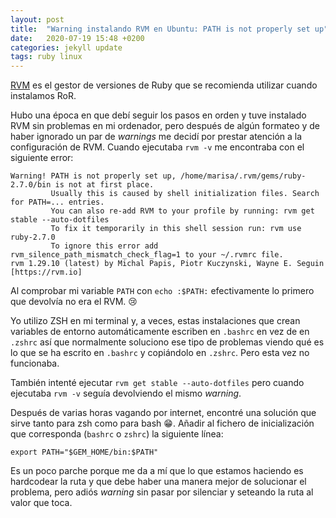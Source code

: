 ```yaml
---
layout: post
title:  "Warning instalando RVM en Ubuntu: PATH is not properly set up"
date:   2020-07-19 15:48 +0200
categories: jekyll update
tags: ruby linux 
---
```


[RVM](https://rvm.io/) es el gestor de versiones de Ruby que se recomienda utilizar cuando instalamos RoR.

Hubo una época en que debí seguir los pasos en orden y tuve instalado RVM sin problemas en mi ordenador, pero después de algún formateo y de haber ignorado un par de _warnings_ me decidí por prestar atención a la configuración de RVM. Cuando ejecutaba `rvm -v` me encontraba con el siguiente error:

```
Warning! PATH is not properly set up, /home/marisa/.rvm/gems/ruby-2.7.0/bin is not at first place.
         Usually this is caused by shell initialization files. Search for PATH=... entries.
         You can also re-add RVM to your profile by running: rvm get stable --auto-dotfiles
         To fix it temporarily in this shell session run: rvm use ruby-2.7.0
         To ignore this error add rvm_silence_path_mismatch_check_flag=1 to your ~/.rvmrc file.
rvm 1.29.10 (latest) by Michal Papis, Piotr Kuczynski, Wayne E. Seguin [https://rvm.io]

```

Al comprobar mi variable `PATH` con `echo :$PATH:` efectivamente lo primero que devolvía no era el RVM. :cry:

Yo utilizo ZSH en mi terminal y, a veces, estas instalaciones que crean variables de entorno automáticamente escriben en `.bashrc` en vez de en `.zshrc` así que normalmente soluciono ese tipo de problemas viendo qué es lo que se ha escrito en `.bashrc` y copiándolo en `.zshrc`. Pero esta vez no funcionaba. 

También intenté ejecutar `rvm get stable --auto-dotfiles` pero cuando ejecutaba `rvm -v` seguía devolviendo el mismo _warning_.

Después de varias horas vagando por internet, encontré una solución que sirve tanto para zsh como para bash :grin:. Añadir al fichero de inicialización que corresponda (`bashrc` o `zshrc`) la siguiente línea:

```
export PATH="$GEM_HOME/bin:$PATH"
```

Es un poco parche porque me da a mí que lo que estamos haciendo es hardcodear la ruta y que debe haber una manera mejor de solucionar el problema, pero adiós _warning_ sin pasar por silenciar y seteando la ruta al valor que toca. 




